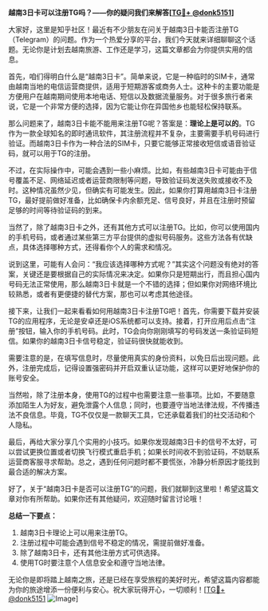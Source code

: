 **越南3日卡可以注册TG吗？——你的疑问我们来解答[[TG💪+ @donk5151](https://t.me/s/donk5151)]**

大家好，这里是知乎社区！最近有不少朋友在问关于越南3日卡能否注册TG（Telegram）的问题。作为一个热爱分享的平台，我们今天就来详细聊聊这个话题。无论你是计划去越南旅游、工作还是学习，这篇文章都会为你提供实用的信息。

首先，咱们得明白什么是“越南3日卡”。简单来说，它是一种临时的SIM卡，通常由越南当地的电信运营商提供，适用于短期游客或商务人士。这种卡的主要功能是方便用户在越南期间使用本地电话、短信以及数据流量服务。对于很多旅行者来说，它是一个非常方便的选择，因为它能让你在异国他乡也能轻松保持联系。

那么问题来了，越南3日卡能不能用来注册TG呢？答案是：**理论上是可以的**。TG作为一款全球知名的即时通讯软件，其注册流程并不复杂，主要需要手机号码进行验证。而越南3日卡作为一种合法的SIM卡，只要它能够正常接收短信或语音验证码，就可以用于TG的注册。

不过，在实际操作中，可能会遇到一些小麻烦。比如，有些越南3日卡可能由于信号覆盖不足、网络延迟或者运营商限制等问题，导致验证码发送失败或接收不及时。这种情况虽然少见，但确实有可能发生。因此，如果你打算用越南3日卡注册TG，最好提前做好准备，比如确保卡内余额充足、信号良好，并且在注册时预留足够的时间等待验证码的到来。

当然了，除了越南3日卡之外，还有其他方式可以注册TG。比如，你可以使用国内的手机号码，或者通过某些第三方平台提供的虚拟号码服务。这些方法各有优缺点，具体选择哪种方式，还得看你个人的需求和情况。

说到这里，可能有人会问：“我应该选择哪种方式呢？”其实这个问题没有绝对的答案，关键还是要根据自己的实际情况来决定。如果你只是短期出行，而且担心国内号码无法正常使用，那么越南3日卡就是一个不错的选择；但如果你对网络环境比较熟悉，或者有更便捷的替代方案，那也可以考虑其他途径。

接下来，让我们一起来看看如何用越南3日卡注册TG吧！首先，你需要下载并安装TG的应用程序，无论是安卓还是iOS系统都可以支持。接着，打开应用后点击“注册”按钮，输入你的手机号码。此时，TG会向你刚刚填写的号码发送一条验证码短信。如果你的越南3日卡信号稳定，验证码很快就能收到。

需要注意的是，在填写信息时，尽量使用真实的身份资料，以免日后出现问题。此外，注册完成后，记得设置强密码并开启双重认证功能，这样可以更好地保护你的账号安全。

当然啦，除了注册本身，使用TG的过程中也需要注意一些事项。比如，不要随意添加陌生人为好友，避免泄露个人信息；同时，也要遵守当地法律法规，不传播违法不良信息。毕竟，TG不仅仅是一款聊天工具，它还承载着我们的社交活动和个人隐私。

最后，再给大家分享几个实用的小技巧。如果你发现越南3日卡的信号不太好，可以尝试更换位置或者切换飞行模式重启手机；如果长时间收不到验证码，不妨联系运营商客服寻求帮助。总之，遇到任何问题时都不要慌张，冷静分析原因才能找到最合适的解决方案。

好了，关于“越南3日卡是否可以注册TG”的问题，我们就聊到这里啦！希望这篇文章对你有所帮助。如果你还有其他疑问，欢迎随时留言讨论哦！

**总结一下要点：**
1. 越南3日卡理论上可以用来注册TG。
2. 注册过程中可能会遇到信号不稳定的情况，需提前做好准备。
3. 除了越南3日卡，还有其他注册方式可供选择。
4. 使用TG时要注意个人信息安全和遵守当地法律。

无论你是即将踏上越南之旅，还是已经在享受旅程的美好时光，希望这篇内容都能为你的旅途增添一份便利与安心。祝大家玩得开心，一切顺利！[[TG💪+ @donk5151](https://t.me/s/donk5151) ![Image](https://i.postimg.cc/rwNCRYN7/Snipaste-2025-04-30-17-27-05.png)]